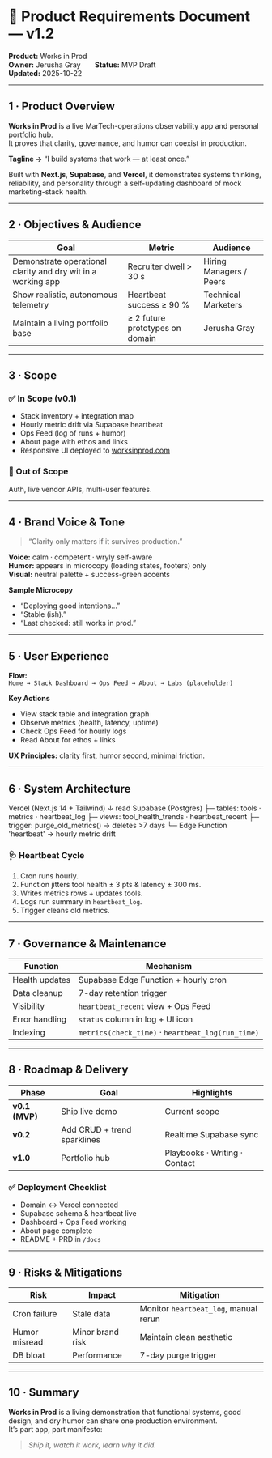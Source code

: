 # 🧠 Product Requirements Document — v1.2

**Product:** Works in Prod  
**Owner:** Jerusha Gray  **Status:** MVP Draft  
**Updated:** 2025-10-22  

---

## 1 · Product Overview

**Works in Prod** is a live MarTech-operations observability app and personal portfolio hub.  
It proves that clarity, governance, and humor can coexist in production.  

**Tagline →** “I build systems that work — at least once.”  

Built with **Next.js**, **Supabase**, and **Vercel**, it demonstrates systems thinking, reliability, and personality through a self-updating dashboard of mock marketing-stack health.

---

## 2 · Objectives & Audience

| Goal                                                         | Metric                          | Audience                |
| ------------------------------------------------------------ | ------------------------------- | ----------------------- |
| Demonstrate operational clarity and dry wit in a working app | Recruiter dwell > 30 s          | Hiring Managers / Peers |
| Show realistic, autonomous telemetry                         | Heartbeat success ≥ 90 %        | Technical Marketers     |
| Maintain a living portfolio base                             | ≥ 2 future prototypes on domain | Jerusha Gray            |

---

## 3 · Scope

### ✅ In Scope (v0.1)
- Stack inventory + integration map  
- Hourly metric drift via Supabase heartbeat  
- Ops Feed (log of runs + humor)  
- About page with ethos and links  
- Responsive UI deployed to [worksinprod.com](https://worksinprod.com)

### 🚫 Out of Scope
Auth, live vendor APIs, multi-user features.

---

## 4 · Brand Voice & Tone

> “Clarity only matters if it survives production.”

**Voice:** calm · competent · wryly self-aware  
**Humor:** appears in microcopy (loading states, footers) only  
**Visual:** neutral palette + success-green accents  

**Sample Microcopy**
- “Deploying good intentions…”  
- “Stable (ish).”  
- “Last checked: still works in prod.”

---

## 5 · User Experience

**Flow:**  
`Home → Stack Dashboard → Ops Feed → About → Labs (placeholder)`

**Key Actions**
- View stack table and integration graph  
- Observe metrics (health, latency, uptime)  
- Check Ops Feed for hourly logs  
- Read About for ethos + links  

**UX Principles:** clarity first, humor second, minimal friction.

---

## 6 · System Architecture
Vercel (Next.js 14 + Tailwind)
↓ read
Supabase (Postgres)
├─ tables: tools · metrics · heartbeat_log
├─ views: tool_health_trends · heartbeat_recent
├─ trigger: purge_old_metrics() → deletes >7 days
└─ Edge Function 'heartbeat' → hourly metric drift


### 🩺 Heartbeat Cycle
1. Cron runs hourly.  
2. Function jitters tool health ± 3 pts & latency ± 300 ms.  
3. Writes metrics rows + updates tools.  
4. Logs run summary in `heartbeat_log`.  
5. Trigger cleans old metrics.

---

## 7 · Governance & Maintenance

| Function       | Mechanism                                         |
| -------------- | ------------------------------------------------- |
| Health updates | Supabase Edge Function + hourly cron              |
| Data cleanup   | 7-day retention trigger                           |
| Visibility     | `heartbeat_recent` view + Ops Feed                |
| Error handling | `status` column in log + UI icon                  |
| Indexing       | `metrics(check_time)` · `heartbeat_log(run_time)` |

---

## 8 · Roadmap & Delivery

| Phase          | Goal                        | Highlights                    |
| -------------- | --------------------------- | ----------------------------- |
| **v0.1 (MVP)** | Ship live demo              | Current scope                 |
| **v0.2**       | Add CRUD + trend sparklines | Realtime Supabase sync        |
| **v1.0**       | Portfolio hub               | Playbooks · Writing · Contact |

### ✅ Deployment Checklist
- Domain ↔ Vercel connected  
- Supabase schema & heartbeat live  
- Dashboard + Ops Feed working  
- About page complete  
- README + PRD in `/docs`

---

## 9 · Risks & Mitigations

| Risk          | Impact           | Mitigation                            |
| ------------- | ---------------- | ------------------------------------- |
| Cron failure  | Stale data       | Monitor `heartbeat_log`, manual rerun |
| Humor misread | Minor brand risk | Maintain clean aesthetic              |
| DB bloat      | Performance      | 7-day purge trigger                   |

---

## 10 · Summary

**Works in Prod** is a living demonstration that functional systems, good design, and dry humor can share one production environment.  
It’s part app, part manifesto:

> *Ship it, watch it work, learn why it did.*
